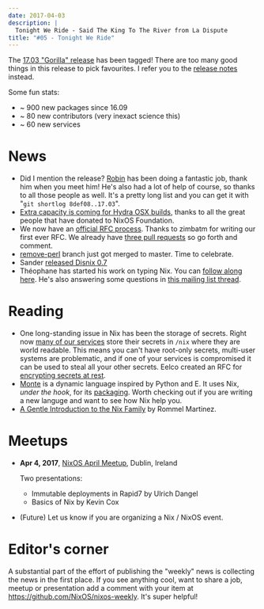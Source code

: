 ```yaml
---
date: 2017-04-03
description: |
  Tonight We Ride - Said The King To The River from La Dispute
title: "#05 - Tonight We Ride"
---
```


The [17.03 \"Gorilla\"
release](http://lists.science.uu.nl/pipermail/nix-dev/2017-March/023302.html)
has been tagged! There are too many good things in this release to pick
favourites. I refer you to the [release
notes](https://github.com/NixOS/nixpkgs/blob/master/nixos/doc/manual/release-notes/rl-1703.xml)
instead.

Some fun stats:

-   \~ 900 new packages since 16.09
-   \~ 80 new contributors (very inexact science this)
-   \~ 60 new services

# News

-   Did I mention the release? [Robin](https://github.com/globin) has
    been doing a fantastic job, thank him when you meet him! He\'s also
    had a lot of help of course, so thanks to all those people as well.
    It\'s a pretty long list and you can get it with
    \"`git shortlog 8def08..17.03`\".
-   [Extra capacity is coming for Hydra OSX
    builds](https://twitter.com/nixos_org/status/847018039115702272),
    thanks to all the great people that have donated to NixOS
    Foundation.
-   We now have an [official RFC
    process](https://github.com/NixOS/rfcs). Thanks to zimbatm for
    writing our first ever RFC. We already have [three pull
    requests](https://github.com/NixOS/rfcs/pulls) so go forth and
    comment.
-   [remove-perl](https://github.com/NixOS/nix/pull/1027) branch just
    got merged to master. Time to celebrate.
-   Sander [released Disnix 0.7](https://nixos.org/disnix)
-   Théophane has started his work on typing Nix. You can [follow along
    here](https://typing-nix.regnat.ovh/). He\'s also answering some
    questions in [this mailing list
    thread](http://lists.science.uu.nl/pipermail/nix-dev/2017-March/023274.html).

# Reading

-   One long-standing issue in Nix has been the storage of secrets.
    Right now [many of our
    services](https://github.com/NixOS/nixpkgs/issues/24288) store their
    secrets in `/nix` where they are world readable. This means you
    can\'t have root-only secrets, multi-user systems are problematic,
    and if one of your services is compromised it can be used to steal
    all your other secrets. Eelco created an RFC for [encrypting secrets
    at rest](https://github.com/NixOS/rfcs/pull/5/files).
-   [Monte](https://monte.readthedocs.io/en/latest/index.html) is a
    dynamic language inspired by Python and E. It uses Nix, *under the
    hook*, for its
    [packaging](https://monte.readthedocs.io/en/latest/packaging.html).
    Worth checking out if you are writing a new languge and want to see
    how Nix help you.
-   [A Gentle Introduction to the Nix Family](http://ebzzry.io/en/nix/)
    by Rommel Martinez.

# Meetups

-   **Apr 4, 2017**, [NixOS April
    Meetup](https://www.meetup.com/NixOS-Dublin/events/238418033),
    Dublin, Ireland

    Two presentations:

    -   Immutable deployments in Rapid7 by Ulrich Dangel
    -   Basics of Nix by Kevin Cox

-   (Future) Let us know if you are organizing a Nix / NixOS event.

# Editor\'s corner

A substantial part of the effort of publishing the \"weekly\" news is
collecting the news in the first place. If you see anything cool, want
to share a job, meetup or presentation add a comment with your item at
<https://github.com/NixOS/nixos-weekly>. It\'s super helpful!
